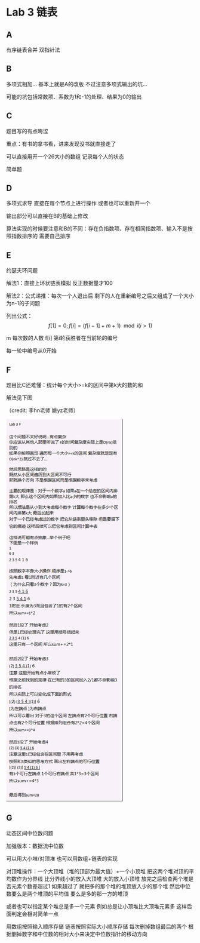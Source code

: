 # Lab 3 链表

## A

有序链表合并 双指针法

## B

多项式相加... 基本上就是A的改版 不过注意多项式输出的坑...

可能的坑包括常数项、系数为1和-1的处理、结果为0的输出

## C

题目写的有点晦涩

重点：有书的拿书看，进来发现没书就直接走了

可以直接用开一个26大小的数组 记录每个人的状态

简单题

## D

多项式求导 直接在每个节点上进行操作 或者也可以重新开一个

输出部分可以直接在B的基础上修改

算法实现的时候要注意和B的不同：存在负指数项、存在相同指数项、输入不是按照指数排序的 需要自己排序

## E

约瑟夫环问题

解法1：直接上环状链表模拟 反正数据量才100

解法2：公式递推：每次一个人退出后 剩下的人在重新编号之后又组成了一个大小为n-1的子问题

列出公式：$$ f[1]=0; f[i]=(f[i-1]+m+1) \mod  i  (i>1) $$

m 每次数的人数 f[i] 第i轮获胜者在当前轮的编号

每一轮中编号从0开始

## F

题目比C还难懂：统计每个大小>=k的区间中第k大的数的和

解法见下图

（credit: 李hn老师 姚yz老师）

![1545997508835](assets/1545997508835.png)

## G

动态区间中位数问题

加强版本：数据流中位数

可以用大小堆/对顶堆 也可以用数组+链表的实现

对顶堆操作：一个大顶堆（堆的顶部为最大值）+一个小顶堆 把这两个堆对顶的平均数作为分界线 比分界线小的放入大顶堆 大的放入小顶堆 放完之后检查两个堆是否元素个数差超过1 如果超过了 就把多的那个堆的堆顶放入少的那个堆 然后中位数要么是两个堆顶的平均值 要么是多的那一方的堆顶

或者也可以指定某个堆总是多一个元素 例如总是让小顶堆比大顶堆元素多 这样后面判定会相对简单一点

用数组按照输入顺序存储 链表按照实际大小顺序存储 每次删掉数组最后的两个 根据删掉数字和中位数的相对大小来决定中位数指针的移动方向